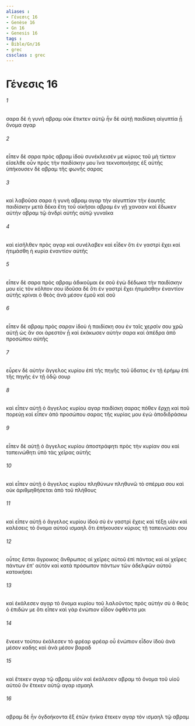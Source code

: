 ```yaml
---
aliases : 
- Γένεσις 16
- Genèse 16
- Gn 16
- Genesis 16
tags : 
- Bible/Gn/16
- grec
cssclass : grec
---
```


# Γένεσις 16

###### 1
σαρα δὲ ἡ γυνὴ αβραμ οὐκ ἔτικτεν αὐτῷ ἦν δὲ αὐτῇ παιδίσκη αἰγυπτία ᾗ ὄνομα αγαρ
###### 2
εἶπεν δὲ σαρα πρὸς αβραμ ἰδοὺ συνέκλεισέν με κύριος τοῦ μὴ τίκτειν εἴσελθε οὖν πρὸς τὴν παιδίσκην μου ἵνα τεκνοποιήσῃς ἐξ αὐτῆς ὑπήκουσεν δὲ αβραμ τῆς φωνῆς σαρας
###### 3
καὶ λαβοῦσα σαρα ἡ γυνὴ αβραμ αγαρ τὴν αἰγυπτίαν τὴν ἑαυτῆς παιδίσκην μετὰ δέκα ἔτη τοῦ οἰκῆσαι αβραμ ἐν γῇ χανααν καὶ ἔδωκεν αὐτὴν αβραμ τῷ ἀνδρὶ αὐτῆς αὐτῷ γυναῖκα
###### 4
καὶ εἰσῆλθεν πρὸς αγαρ καὶ συνέλαβεν καὶ εἶδεν ὅτι ἐν γαστρὶ ἔχει καὶ ἠτιμάσθη ἡ κυρία ἐναντίον αὐτῆς
###### 5
εἶπεν δὲ σαρα πρὸς αβραμ ἀδικοῦμαι ἐκ σοῦ ἐγὼ δέδωκα τὴν παιδίσκην μου εἰς τὸν κόλπον σου ἰδοῦσα δὲ ὅτι ἐν γαστρὶ ἔχει ἠτιμάσθην ἐναντίον αὐτῆς κρίναι ὁ θεὸς ἀνὰ μέσον ἐμοῦ καὶ σοῦ
###### 6
εἶπεν δὲ αβραμ πρὸς σαραν ἰδοὺ ἡ παιδίσκη σου ἐν ταῖς χερσίν σου χρῶ αὐτῇ ὡς ἄν σοι ἀρεστὸν ᾖ καὶ ἐκάκωσεν αὐτὴν σαρα καὶ ἀπέδρα ἀπὸ προσώπου αὐτῆς
###### 7
εὗρεν δὲ αὐτὴν ἄγγελος κυρίου ἐπὶ τῆς πηγῆς τοῦ ὕδατος ἐν τῇ ἐρήμῳ ἐπὶ τῆς πηγῆς ἐν τῇ ὁδῷ σουρ
###### 8
καὶ εἶπεν αὐτῇ ὁ ἄγγελος κυρίου αγαρ παιδίσκη σαρας πόθεν ἔρχῃ καὶ ποῦ πορεύῃ καὶ εἶπεν ἀπὸ προσώπου σαρας τῆς κυρίας μου ἐγὼ ἀποδιδράσκω
###### 9
εἶπεν δὲ αὐτῇ ὁ ἄγγελος κυρίου ἀποστράφητι πρὸς τὴν κυρίαν σου καὶ ταπεινώθητι ὑπὸ τὰς χεῖρας αὐτῆς
###### 10
καὶ εἶπεν αὐτῇ ὁ ἄγγελος κυρίου πληθύνων πληθυνῶ τὸ σπέρμα σου καὶ οὐκ ἀριθμηθήσεται ἀπὸ τοῦ πλήθους
###### 11
καὶ εἶπεν αὐτῇ ὁ ἄγγελος κυρίου ἰδοὺ σὺ ἐν γαστρὶ ἔχεις καὶ τέξῃ υἱὸν καὶ καλέσεις τὸ ὄνομα αὐτοῦ ισμαηλ ὅτι ἐπήκουσεν κύριος τῇ ταπεινώσει σου
###### 12
οὗτος ἔσται ἄγροικος ἄνθρωπος αἱ χεῖρες αὐτοῦ ἐπὶ πάντας καὶ αἱ χεῖρες πάντων ἐπ' αὐτόν καὶ κατὰ πρόσωπον πάντων τῶν ἀδελφῶν αὐτοῦ κατοικήσει
###### 13
καὶ ἐκάλεσεν αγαρ τὸ ὄνομα κυρίου τοῦ λαλοῦντος πρὸς αὐτήν σὺ ὁ θεὸς ὁ ἐπιδών με ὅτι εἶπεν καὶ γὰρ ἐνώπιον εἶδον ὀφθέντα μοι
###### 14
ἕνεκεν τούτου ἐκάλεσεν τὸ φρέαρ φρέαρ οὗ ἐνώπιον εἶδον ἰδοὺ ἀνὰ μέσον καδης καὶ ἀνὰ μέσον βαραδ
###### 15
καὶ ἔτεκεν αγαρ τῷ αβραμ υἱόν καὶ ἐκάλεσεν αβραμ τὸ ὄνομα τοῦ υἱοῦ αὐτοῦ ὃν ἔτεκεν αὐτῷ αγαρ ισμαηλ
###### 16
αβραμ δὲ ἦν ὀγδοήκοντα ἓξ ἐτῶν ἡνίκα ἔτεκεν αγαρ τὸν ισμαηλ τῷ αβραμ
